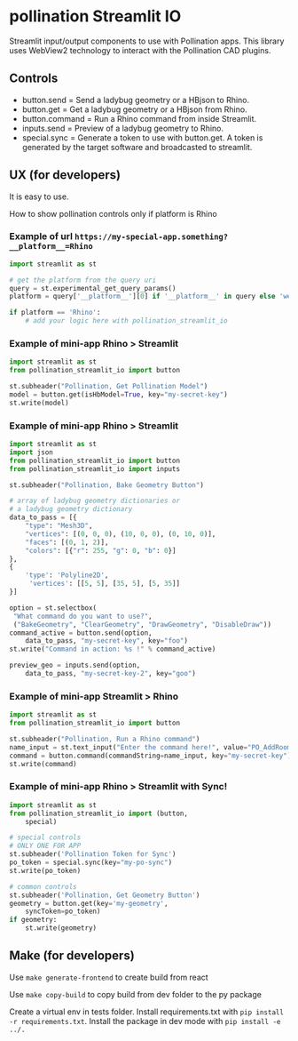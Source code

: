# pollination Streamlit IO

Streamlit input/output components to use with Pollination apps. This library uses 
WebView2 technology to interact with the Pollination CAD plugins.

## Controls
* button.send = Send a ladybug geometry or a HBjson to Rhino.
* button.get = Get a ladybug geometry or a HBjson from Rhino.
* button.command = Run a Rhino command from inside Streamlit.
* inputs.send = Preview of a ladybug geometry to Rhino.
* special.sync = Generate a token to use with button.get. A token is generated by the target software and broadcasted to streamlit.

## UX (for developers)
It is easy to use.

How to show pollination controls only if platform is Rhino

### Example of url `https://my-special-app.something?__platform__=Rhino`
```python
import streamlit as st

# get the platform from the query uri
query = st.experimental_get_query_params()
platform = query['__platform__'][0] if '__platform__' in query else 'web'

if platform == 'Rhino':
    # add your logic here with pollination_streamlit_io
```

### Example of mini-app Rhino > Streamlit

```python
import streamlit as st
from pollination_streamlit_io import button

st.subheader("Pollination, Get Pollination Model")
model = button.get(isHbModel=True, key="my-secret-key")
st.write(model)
```

### Example of mini-app Rhino > Streamlit

```python
import streamlit as st
import json
from pollination_streamlit_io import button
from pollination_streamlit_io import inputs

st.subheader("Pollination, Bake Geometry Button")

# array of ladybug geometry dictionaries or 
# a ladybug geometry dictionary
data_to_pass = [{
    "type": "Mesh3D",
    "vertices": [(0, 0, 0), (10, 0, 0), (0, 10, 0)],
    "faces": [(0, 1, 2)],
    "colors": [{"r": 255, "g": 0, "b": 0}]
}, 
{ 
    'type': 'Polyline2D',
     'vertices': [[5, 5], [35, 5], [5, 35]] 
}]

option = st.selectbox(
 "What command do you want to use?",
 ("BakeGeometry", "ClearGeometry", "DrawGeometry", "DisableDraw"))
command_active = button.send(option,
    data_to_pass, "my-secret-key", key="foo")
st.write("Command in action: %s !" % command_active)

preview_geo = inputs.send(option,
    data_to_pass, "my-secret-key-2", key="goo")
```

### Example of mini-app Streamlit > Rhino

```python
import streamlit as st
from pollination_streamlit_io import button

st.subheader("Pollination, Run a Rhino command")
name_input = st.text_input("Enter the command here!", value="PO_AddRooms")
command = button.command(commandString=name_input, key="my-secret-key")
st.write(command)
```

### Example of mini-app Rhino > Streamlit with Sync!

```python
import streamlit as st
from pollination_streamlit_io import (button,
    special)

# special controls
# ONLY ONE FOR APP
st.subheader('Pollination Token for Sync')
po_token = special.sync(key="my-po-sync")
st.write(po_token)

# common controls
st.subheader('Pollination, Get Geometry Button')
geometry = button.get(key='my-geometry',
    syncToken=po_token)
if geometry:
    st.write(geometry)
```

## Make (for developers)
Use `make generate-frontend` to create build from react

Use `make copy-build` to copy build from dev folder to the py package

Create a virtual env in tests folder. Install requirements.txt with `pip install -r requirements.txt`. Install the package in dev mode with `pip install -e ../.`
